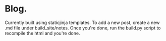 # Blog.

Currently built using staticjinja templates. To add a new post, create a new .md file under build_site/notes. Once you're done, run the build.py script to recompile the html and you're done.
